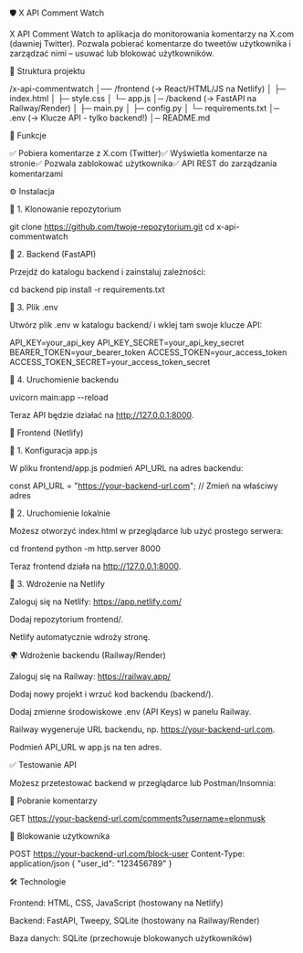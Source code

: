 🛡️ X API Comment Watch

X API Comment Watch to aplikacja do monitorowania komentarzy na X.com (dawniej Twitter). Pozwala pobierać komentarze do tweetów użytkownika i zarządzać nimi – usuwać lub blokować użytkowników.

📂 Struktura projektu

/x-api-commentwatch
│── /frontend  (→ React/HTML/JS na Netlify)
│   ├─ index.html
│   ├─ style.css
│   └─ app.js
│─ /backend  (→ FastAPI na Railway/Render)
│   ├─ main.py
│   ├─ config.py
│   └─ requirements.txt
│─ .env  (→ Klucze API - tylko backend!)
│─ README.md

🚀 Funkcje

✅ Pobiera komentarze z X.com (Twitter)✅ Wyświetla komentarze na stronie✅ Pozwala zablokować użytkownika✅ API REST do zarządzania komentarzami

⚙️ Instalacja

🔹 1. Klonowanie repozytorium

git clone https://github.com/twoje-repozytorium.git
cd x-api-commentwatch

🔹 2. Backend (FastAPI)

Przejdź do katalogu backend i zainstaluj zależności:

cd backend
pip install -r requirements.txt

🔹 3. Plik .env

Utwórz plik .env w katalogu backend/ i wklej tam swoje klucze API:

API_KEY=your_api_key
API_KEY_SECRET=your_api_key_secret
BEARER_TOKEN=your_bearer_token
ACCESS_TOKEN=your_access_token
ACCESS_TOKEN_SECRET=your_access_token_secret

🔹 4. Uruchomienie backendu

uvicorn main:app --reload

Teraz API będzie działać na http://127.0.0.1:8000.

🎨 Frontend (Netlify)

🔹 1. Konfiguracja app.js

W pliku frontend/app.js podmień API_URL na adres backendu:

const API_URL = "https://your-backend-url.com";  // Zmień na właściwy adres

🔹 2. Uruchomienie lokalnie

Możesz otworzyć index.html w przeglądarce lub użyć prostego serwera:

cd frontend
python -m http.server 8000

Teraz frontend działa na http://127.0.0.1:8000.

🔹 3. Wdrożenie na Netlify

Zaloguj się na Netlify: https://app.netlify.com/

Dodaj repozytorium frontend/.

Netlify automatycznie wdroży stronę.

🌍 Wdrożenie backendu (Railway/Render)

Zaloguj się na Railway: https://railway.app/

Dodaj nowy projekt i wrzuć kod backendu (backend/).

Dodaj zmienne środowiskowe .env (API Keys) w panelu Railway.

Railway wygeneruje URL backendu, np. https://your-backend-url.com.

Podmień API_URL w app.js na ten adres.

✅ Testowanie API

Możesz przetestować backend w przeglądarce lub Postman/Insomnia:

🔹 Pobranie komentarzy

GET https://your-backend-url.com/comments?username=elonmusk

🔹 Blokowanie użytkownika

POST https://your-backend-url.com/block-user
Content-Type: application/json
{
    "user_id": "123456789"
}

🛠 Technologie

Frontend: HTML, CSS, JavaScript (hostowany na Netlify)

Backend: FastAPI, Tweepy, SQLite (hostowany na Railway/Render)

Baza danych: SQLite (przechowuje blokowanych użytkowników)

